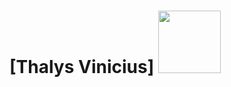 # [Thalys Vinicius] <img src="https://png.pngtree.com/png-vector/20230909/ourmid/pngtree-cool-emoticon-cut-out-png-image_9222499.png" width="100px">
